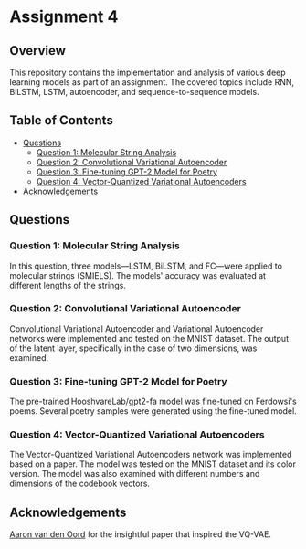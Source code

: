 # Assignment 4

## Overview

This repository contains the implementation and analysis of various deep learning models as part of an assignment. The covered topics include RNN, BiLSTM, LSTM, autoencoder, and sequence-to-sequence models.

## Table of Contents

- [Questions](#questions)
  - [Question 1: Molecular String Analysis](#question-1-molecular-string-analysis)
  - [Question 2: Convolutional Variational Autoencoder](#question-2-convolutional-variational-autoencoder)
  - [Question 3: Fine-tuning GPT-2 Model for Poetry](#question-3-fine-tuning-gpt-2-model-for-poetry)
  - [Question 4: Vector-Quantized Variational Autoencoders](#question-4-vector-quantized-variational-autoencoders)
- [Acknowledgements](#acknowledgements)
  

## Questions 

### Question 1: Molecular String Analysis

In this question, three models—LSTM, BiLSTM, and FC—were applied to molecular strings (SMIELS). The models' accuracy was evaluated at different lengths of the strings.

### Question 2: Convolutional Variational Autoencoder

Convolutional Variational Autoencoder and Variational Autoencoder networks were implemented and tested on the MNIST dataset. The output of the latent layer, specifically in the case of two dimensions, was examined.

### Question 3: Fine-tuning GPT-2 Model for Poetry

The pre-trained HooshvareLab/gpt2-fa model was fine-tuned on Ferdowsi's poems. Several poetry samples were generated using the fine-tuned model.

### Question 4: Vector-Quantized Variational Autoencoders

The Vector-Quantized Variational Autoencoders network was implemented based on a paper. The model was tested on the MNIST dataset and its color version. The model was also examined with different numbers and dimensions of the codebook vectors.

## Acknowledgements
[Aaron van den Oord](https://arxiv.org/pdf/1711.00937.pdf) for the insightful paper that inspired the VQ-VAE.
